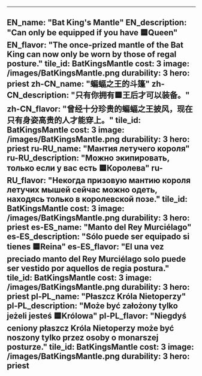 ---

EN_name: "Bat King's Mantle"
EN_description: "Can only be equipped if you have 🟦Queen"
EN_flavor: "The once-prized mantle of the Bat King can now only be worn by those of regal posture."
tile_id: BatKingsMantle
cost: 3
image: /images/BatKingsMantle.png
durability: 3
hero: priest
zh-CN_name: "蝙蝠之王的斗篷"
zh-CN_description: "只有你拥有🟦王后才可以装备。"
zh-CN_flavor: "曾经十分珍贵的蝙蝠之王披风，现在只有身姿高贵的人才能穿上。"
tile_id: BatKingsMantle
cost: 3
image: /images/BatKingsMantle.png
durability: 3
hero: priest
ru-RU_name: "Мантия летучего короля"
ru-RU_description: "Можно экипировать, только если у вас есть 🟦Королева"
ru-RU_flavor: "Некогда призовую мантию короля летучих мышей сейчас можно одеть, находясь только в королевской позе."
tile_id: BatKingsMantle
cost: 3
image: /images/BatKingsMantle.png
durability: 3
hero: priest
es-ES_name: "Manto del Rey Murciélago"
es-ES_description: "Sólo puede ser equipado si tienes 🟦Reina"
es-ES_flavor: "El una vez preciado manto del Rey Murciélago solo puede ser vestido por aquellos de regia postura."
tile_id: BatKingsMantle
cost: 3
image: /images/BatKingsMantle.png
durability: 3
hero: priest
pl-PL_name: "Płaszcz Króla Nietoperzy"
pl-PL_description: "Może być założony tylko jeżeli jesteś 🟦Królowa"
pl-PL_flavor: "Niegdyś ceniony płaszcz Króla Nietoperzy może być noszony tylko przez osoby o monarszej posturze."
tile_id: BatKingsMantle
cost: 3
image: /images/BatKingsMantle.png
durability: 3
hero: priest
---